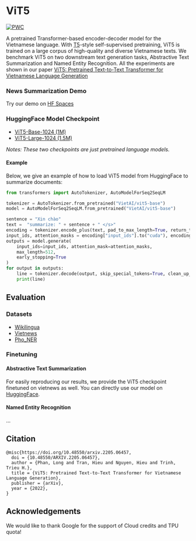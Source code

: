 # ViT5
[![PWC](https://img.shields.io/endpoint.svg?url=https://paperswithcode.com/badge/vit5-pretrained-text-to-text-transformer-for/abstractive-text-summarization-on-vietnews)](https://paperswithcode.com/sota/abstractive-text-summarization-on-vietnews?p=vit5-pretrained-text-to-text-transformer-for)


A pretrained Transformer-based encoder-decoder model for the Vietnamese language. With [T5](https://github.com/google-research/text-to-text-transfer-transformer)-style self-supervised pretraining, ViT5 is trained on a large corpus of high-quality and diverse Vietnamese texts. We benchmark ViT5 on two downstream text generation tasks, Abstractive Text Summarization and Named Entity Recognition. All the experiments are shown in our paper [ViT5: Pretrained Text-to-Text Transformer for Vietnamese Language Generation](https://arxiv.org/abs/2205.06457)

### News Summarization Demo
Try our demo on [HF Spaces](https://huggingface.co/spaces/VietAI/ViNewsSum)

### HuggingFace Model Checkpoint
- [ViT5-Base-1024 (1M)](https://huggingface.co/VietAI/vit5-base)
- [ViT5-Large-1024 (1.5M)](https://huggingface.co/VietAI/vit5-large)

_Notes: These two checkpoints are just pretrained language models._

#### Example
Below, we give an example of how to load ViT5 model from HuggingFace to summarize documents:
```python
from transformers import AutoTokenizer, AutoModelForSeq2SeqLM

tokenizer = AutoTokenizer.from_pretrained("VietAI/vit5-base")  
model = AutoModelForSeq2SeqLM.from_pretrained("VietAI/vit5-base")

sentence = "Xin chào"
text =  "summarize: " + sentence + " </s>"
encoding = tokenizer.encode_plus(text, pad_to_max_length=True, return_tensors="pt")
input_ids, attention_masks = encoding["input_ids"].to("cuda"), encoding["attention_mask"].to("cuda")
outputs = model.generate(
    input_ids=input_ids, attention_mask=attention_masks,
    max_length=512,
    early_stopping=True
)
for output in outputs:
    line = tokenizer.decode(output, skip_special_tokens=True, clean_up_tokenization_spaces=True)
    print(line)
```

## Evaluation
### Datasets
- [Wikilingua](https://github.com/esdurmus/Wikilingua)
- [Vietnews](https://github.com/ThanhChinhBK/vietnews)
- [Pho_NER](https://github.com/VinAIResearch/PhoNER_COVID19)


### Finetuning
#### Abstractive Text Summarization
For easily reproducing our results, we provide the ViT5 checkpoint finetuned on vietnews as well. You can directly use our model on [HuggingFace](https://huggingface.co/VietAI/vit5-large-vietnews-summarization).

#### Named Entity Recognition
...

## Citation
```
@misc{https://doi.org/10.48550/arxiv.2205.06457,
  doi = {10.48550/ARXIV.2205.06457},
  author = {Phan, Long and Tran, Hieu and Nguyen, Hieu and Trinh, Trieu H.},
  title = {ViT5: Pretrained Text-to-Text Transformer for Vietnamese Language Generation},
  publisher = {arXiv},
  year = {2022},
}
```

<!-- ACKNOWLEDGEMENTS -->
## Acknowledgements
We would like to thank Google for the support of Cloud credits and TPU quota!

